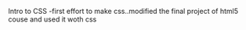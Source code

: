 Intro to CSS
-first effort to make css..modified the final project of html5 couse and used it woth css
